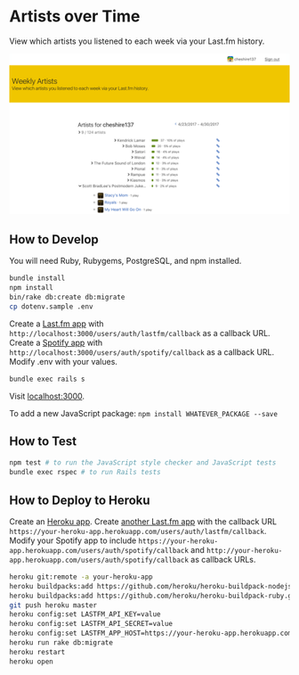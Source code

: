 # Artists over Time

View which artists you listened to each week via your Last.fm
history.

![Screenshot](https://raw.githubusercontent.com/cheshire137/artists-over-time/master/screenshot.png)

## How to Develop

You will need Ruby, Rubygems, PostgreSQL, and npm installed.

```bash
bundle install
npm install
bin/rake db:create db:migrate
cp dotenv.sample .env
```

Create a [Last.fm app](http://www.last.fm/api/account/create) with
`http://localhost:3000/users/auth/lastfm/callback` as a callback
URL. Create a [Spotify app](https://developer.spotify.com/my-applications/)
with `http://localhost:3000/users/auth/spotify/callback` as a callback URL. Modify .env with your values.

```bash
bundle exec rails s
```

Visit [localhost:3000](http://localhost:3000).

To add a new JavaScript package: `npm install WHATEVER_PACKAGE --save`

## How to Test

```bash
npm test # to run the JavaScript style checker and JavaScript tests
bundle exec rspec # to run Rails tests
```

## How to Deploy to Heroku

Create an [Heroku app](https://dashboard.heroku.com/apps).
Create [another Last.fm app](https://www.last.fm/api/account/create)
with the callback URL `https://your-heroku-app.herokuapp.com/users/auth/lastfm/callback`.
Modify your Spotify app to include
`https://your-heroku-app.herokuapp.com/users/auth/spotify/callback` and
`http://your-heroku-app.herokuapp.com/users/auth/spotify/callback`
as callback URLs.

```bash
heroku git:remote -a your-heroku-app
heroku buildpacks:add https://github.com/heroku/heroku-buildpack-nodejs.git
heroku buildpacks:add https://github.com/heroku/heroku-buildpack-ruby.git
git push heroku master
heroku config:set LASTFM_API_KEY=value
heroku config:set LASTFM_API_SECRET=value
heroku config:set LASTFM_APP_HOST=https://your-heroku-app.herokuapp.com
heroku run rake db:migrate
heroku restart
heroku open
```
